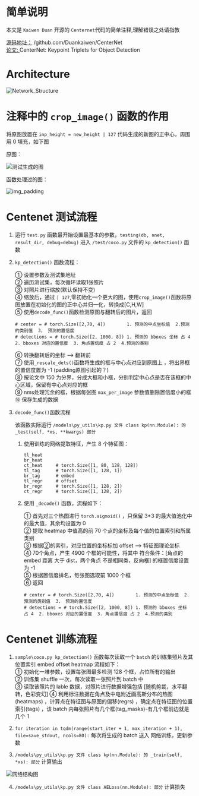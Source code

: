 # 简单说明  
本文是 `Kaiwen Duan` 开源的 `Centernet`代码的简单注释,理解错误之处请指教  

[源码地址：](https://github.com/Duankaiwen/CenterNet) /github.com/Duankaiwen/CenterNet     
[论文: ](https://arxiv.org/abs/1904.08189) CenterNet: Keypoint Triplets for Object Detection    

# Architecture

![Network_Structure](https://github.com/Dawning23/centernet-comment/blob/master/image/Network_Structure.jpg)  

# 注释中的 `crop_image()` 函数的作用   
将原图放置在 `inp_height = new_height | 127` 代码生成的新图的正中心，周围用 0 填充，如下图  

原图：  

![测试生成的图](https://github.com/Dawning23/centernet-comment/blob/master/image/raw_test_img.jpg)

函数处理过的图：  

![img_padding](https://github.com/Dawning23/centernet-comment/blob/master/image/img_padding.jpg)

# Centenet 测试流程  

1. 运行 `test.py` 函数最开始设置最基本的参数，`testing(db, nnet, result_dir, debug=debug)` 进入 `/test/coco.py` 文件的 `kp_detection()` 函数  


2. `kp_detection()` 函数流程：      

    ① 设置参数及测试集地址  
    ② 遍历测试集，每次循环读取1张照片  
    ③ 对照片进行缩放(默认保持不变)   
    ④ 缩放后，通过 `| 127`,零初始化一个更大的图，使用`crop_image()`函数将原图放置在初始化的图的正中心并归一化，转换成[C,H,W]    
    ⑤ 使用`decode_func()`函数检测原图与翻转后的图片，返回    
      ```
      # center = # torch.Size([2,70, 4])        1. 预测的中点坐标值  2.预测的类别值  3， 预测的置信度
      # detections = # torch.Size([2, 1000, 8]) 1. 预测的 bboxes 坐标 占 4  2. bboxes 对应的置信度  3. 角点置信度 占 2  4.预测的类别
      ```   
    ⑥ 转换翻转后的坐标 --> 翻转前  
    ⑦ 使用`_rescale_dets()`函数将生成的框与中心点对应到原图上  ，将出界框的置信度置为 -1 (padding原图引起的？)   
    ⑧ 按论文中 150 为分界，分成大框和小框，分别判定中心点是否在该框的中心区域，保留有中心点对应的框   
    ⑨ nms处理冗余的框，根据每张图 `max_per_image` 参数值删除置信度小的框  
    ⑩ 保存生成的数据  


3. `decode_func()`函数流程    

    该函数实际运行 `/models\py_utils\kp.py 文件 class kp(nn.Module): 的 _test(self, *xs, **kwargs) 部分`   

    1. 使用训练的网络提取特征，产生 8 个特征图：  

        ```   
        tl_heat
        br_heat
        ct_heat     # torch.Size([1, 80, 128, 128])
        tl_tag      # torch.Size([1, 128, 1])
        br_tag      # embed
        tl_regr     # offset
        br_regr     # torch.Size([1, 128, 2])
        ct_regr     # torch.Size([1, 128, 2])
        ```   

    2. 使用 `_decode()` 函数，流程如下：    

        ① 首先对三个热图进行 `torch.sigmoid()` ，只保留 3*3 的最大值池化中的最大值，其余均设置为 0     
        ② 提取 heatmap 中值高的前 70 个点的坐标及每个值的位置索引和所属类别   
        ③ 根据②的索引，对应位置的坐标标加 offset --> 特征图理论坐标    
        ④ 70个角点，产生 4900 个框的可能性，将其中 符合条件：[角点的 embed 距离 大于 dist，两个角点 不是相同类，反向框] 的框置信度设置为 -1    
        ⑤ 根据置信度排名，每张图选取前 1000 个框   
        ⑥ 返回

          ```  
          # center = # torch.Size([2,70, 4])        1. 预测的中点坐标值  2.预测的类别值  3， 预测的置信度
          # detections = # torch.Size([2, 1000, 8]) 1. 预测的 bboxes 坐标 占 4  2. bboxes 对应的置信度  3. 角点置信度 占 2  4.预测的类别
          ```  

# Centenet 训练流程

1. `sample\coco.py kp_detection()` 函数每次读取一个 `batch` 的训练集照片及其 位置索引 embed offset heatmap 流程如下：   
  ① 初始化一堆参数，设置每张图最多检测 128 个框，占位所有的输出  
  ② 训练集 shuffle 一次，每次读取一张照片到 batch 中  
  ③ 读取该照片的 lable 数据，对照片进行数据增强包括 [随机剪裁，水平翻转，色彩变幻]
  ④ 利用标注数据在角点及中电附近画高斯分布的热图(heatmaps) ，计算点在特征图与原图的偏移(regrs) ，确定点在特征图的位置索引(tags) ，该 batch 内每张照片有几个框(tag_masks)-有几个框前边就是几个 1   


2. `for iteration in tqdm(range(start_iter + 1, max_iteration + 1), file=save_stdout, ncols=80):` 每次将生成的 batch 送入 网络训练，更新参数  


3. `/models\py_utils\kp.py 文件 class kp(nn.Module): 的 _train(self, *xs): 部分` 计算输出   

  ![网络结构图](https://github.com/Dawning23/centernet-comment/blob/master/image/Backbone_Structure.JPG)


4. `/models\py_utils\kp.py 文件 class AELoss(nn.Module): 部分` 计算损失  
